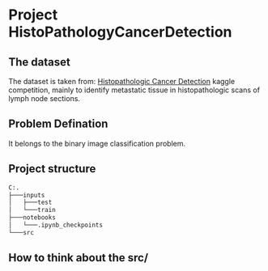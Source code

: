 # Project HistoPathologyCancerDetection

## The dataset
The dataset is taken from: [Histopathologic Cancer Detection](https://www.kaggle.com/c/histopathologic-cancer-detection/data) kaggle competition, mainly to identify metastatic tissue in histopathologic scans of lymph node sections.

## Problem Defination
It belongs to the binary image classification problem.

## Project structure
```sh
C:.
├───inputs
│   ├───test
│   └───train
├───notebooks
│   └───.ipynb_checkpoints
└───src
```
## How to think about the src/


